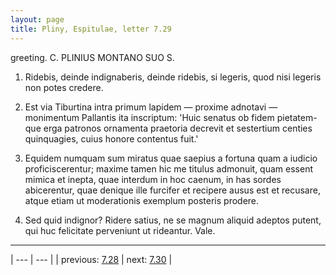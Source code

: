 ```yaml
---
layout: page
title: Pliny, Espitulae, letter 7.29
---
```


greeting. C. PLINIUS MONTANO SUO S.



1. Ridebis, deinde indignaberis, deinde ridebis, si legeris, quod nisi legeris non potes credere.



2. Est via Tiburtina intra primum lapidem — proxime adnotavi — monimentum Pallantis ita inscriptum: 'Huic senatus ob fidem pietatem-que erga patronos ornamenta praetoria decrevit et sestertium centies quinquagies, cuius honore contentus fuit.'



3. Equidem numquam sum miratus quae saepius a fortuna quam a iudicio proficiscerentur; maxime tamen hic me titulus admonuit, quam essent mimica et inepta, quae interdum in hoc caenum, in has sordes abicerentur, quae denique ille furcifer et recipere ausus est et recusare, atque etiam ut moderationis exemplum posteris prodere.



4. Sed quid indignor? Ridere satius, ne se magnum aliquid adeptos putent, qui huc felicitate perveniunt ut rideantur. Vale.



---

| --- | --- |
| previous: [7.28](../7.28/) | next: [7.30](../7.30/) |